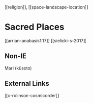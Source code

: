 [[religion]], [[space-landscape-location]]
# Sacred Places

[[arrian-anabasis1.17]]
[[sielicki-s-2017]]

## Non-IE
Mari (küsoto)

## External Links
[[c-rolinson-cosmicorder]]